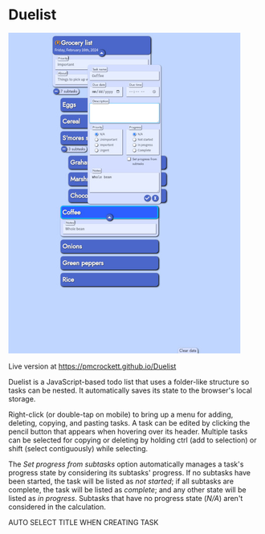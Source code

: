 # Duelist

![Duelist](/images/duelist1.jpg?raw=true "Duelist")

Live version at https://pmcrockett.github.io/Duelist

Duelist is a JavaScript-based todo list that uses a folder-like structure so tasks can be nested. It automatically saves its state to the browser's local storage.

Right-click (or double-tap on mobile) to bring up a menu for adding, deleting, copying, and pasting tasks. A task can be edited by clicking the pencil button that appears when hovering over its header. Multiple tasks can be selected for copying or deleting by holding ctrl (add to selection) or shift (select contiguously) while selecting.

The *Set progress from subtasks* option automatically manages a task's progress state by considering its subtasks' progress. If no subtasks have been started, the task will be listed as *not started*; if all subtasks are complete, the task will be listed as *complete*; and any other state will be listed as *in progress*. Subtasks that have no progress state (*N/A*) aren't considered in the calculation.

AUTO SELECT TITLE WHEN CREATING TASK